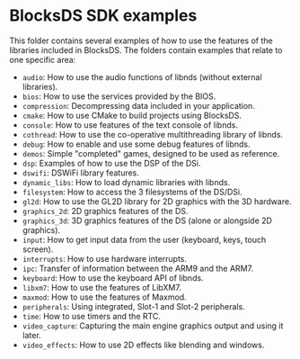 # BlocksDS SDK examples

This folder contains several examples of how to use the features of the
libraries included in BlocksDS. The folders contain examples that relate to one
specific area:

- `audio`: How to use the audio functions of libnds (without external libraries).
- `bios`: How to use the services provided by the BIOS.
- `compression`: Decompressing data included in your application.
- `cmake`: How to use CMake to build projects using BlocksDS.
- `console`: How to use features of the text console of libnds.
- `cothread`: How to use the co-operative multithreading library of libnds.
- `debug`: How to enable and use some debug features of libnds.
- `demos`: Simple "completed" games, designed to be used as reference.
- `dsp`: Examples of how to use the DSP of the DSi.
- `dswifi`: DSWiFi library features.
- `dynamic_libs`: How to load dynamic libraries with libnds.
- `filesystem`: How to access the 3 filesystems of the DS/DSi.
- `gl2d`: How to use the GL2D library for 2D graphics with the 3D hardware.
- `graphics_2d`: 2D graphics features of the DS.
- `graphics_3d`: 3D graphics features of the DS (alone or alongside 2D graphics).
- `input`: How to get input data from the user (keyboard, keys, touch screen).
- `interrupts`: How to use hardware interrupts.
- `ipc`: Transfer of information between the ARM9 and the ARM7.
- `keyboard`: How to use the keyboard API of libnds.
- `libxm7`: How to use the features of LibXM7.
- `maxmod`: How to use the features of Maxmod.
- `peripherals`: Using integrated, Slot-1 and Slot-2 peripherals.
- `time`: How to use timers and the RTC.
- `video_capture`: Capturing the main engine graphics output and using it later.
- `video_effects`: How to use 2D effects like blending and windows.
